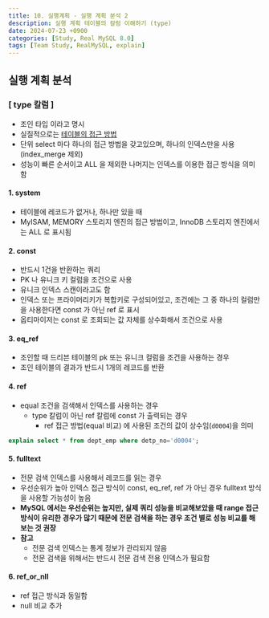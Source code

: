 ```yaml
---
title: 10. 실행계획 - 실행 계획 분석 2
description: 실행 계획 테이블의 칼럼 이해하기 (type)
date: 2024-07-23 +0900
categories: [Study, Real MySQL 8.0]
tags: [Team Study, RealMySQL, explain]
---
```


## 실행 계획 분석
### [ type 칼럼 ]
- 조인 타입 이라고 명시
- 실질적으로는 <u> 테이블의 접근 방법 </u>
- 단위 select 마다 하나의 접근 방법을 갖고있으며, 하나의 인덱스만을 사용 (index_merge 제외) 
- 성능이 빠른 순서이고 ALL 을 제외한 나머지는 인덱스를 이용한 접근 방식을 의미함

#### 1. system
- 테이블에 레코드가 없거나, 하나만 있을 때
- MyISAM, MEMORY 스토리지 엔진의 접근 방법이고, InnoDB 스토리지 엔진에서는 ALL 로 표시됨

#### 2. const
- 반드시 1건을 반환하는 쿼리
- PK 나 유니크 키 컬럼을 조건으로 사용
- 유니크 인덱스 스캔이라고도 함
- 인덱스 또는 프라이머리키가 복합키로 구성되어있고, 조건에는 그 중 하나의 컬럼만을 사용한다면 const 가 아닌 ref 로 표시
- 옵티마이저는 const 로 조회되는 값 자체를 상수화해서 조건으로 사용

#### 3. eq_ref
- 조인할 때 드리븐 테이블의 pk 또는 유니크 컬럼을 조건을 사용하는 경우
- 조인 테이블의 결과가 반드시 1개의 레코드를 반환

#### 4. ref
- equal 조건을 검색해서 인덱스를 사용하는 경우
  - type 칼럼이 아닌 ref 칼럼에 const 가 출력되는 경우
    - ref 접근 방법(equal 비교) 에 사용된 조건의 값이 상수임(`d0004`)을 의미
```sql
explain select * from dept_emp where detp_no='d0004';
```

#### 5. fulltext
- 전문 검색 인덱스를 사용해서 레코드를 읽는 경우
- 우선순위가 높아 인덱스 접근 방식이 const, eq_ref, ref 가 아닌 경우 fulltext 방식을 사용할 가능성이 높음
- <b> MySQL 에서는 우선순위는 높지만, 실제 쿼리 성능을 비교해보았을 때 range 접근 방식이 유리한 경우가 많기 때문에 전문 검색을 하는 경우 조건 별로 성능 비교를 해보는 것 권장 </b>
- <b> 참고 </b>
  - 전문 검색 인덱스는 통계 정보가 관리되지 않음
  - 전문 검색을 위해서는 반드시 전문 검색 전용 인덱스가 필요함

#### 6. ref_or_nll
- ref 접근 방식과 동일함
- null 비교 추가
